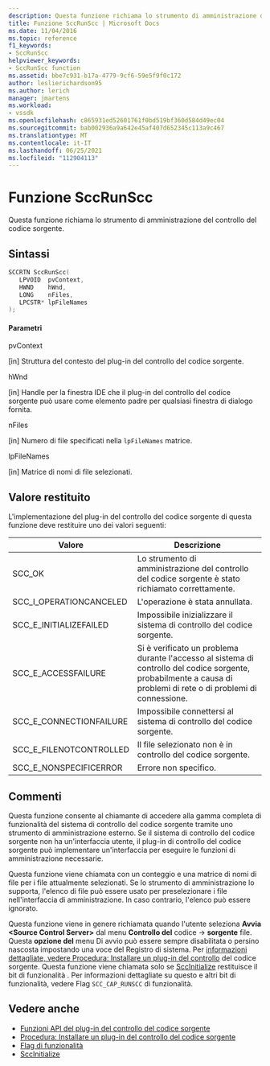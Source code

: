 ```yaml
---
description: Questa funzione richiama lo strumento di amministrazione del controllo del codice sorgente.
title: Funzione SccRunScc | Microsoft Docs
ms.date: 11/04/2016
ms.topic: reference
f1_keywords:
- SccRunScc
helpviewer_keywords:
- SccRunScc function
ms.assetid: bbe7c931-b17a-4779-9cf6-59e5f9f0c172
author: leslierichardson95
ms.author: lerich
manager: jmartens
ms.workload:
- vssdk
ms.openlocfilehash: c865931ed52601761f0bd519bf360d584d49ec04
ms.sourcegitcommit: bab002936a9a642e45af407d652345c113a9c467
ms.translationtype: MT
ms.contentlocale: it-IT
ms.lasthandoff: 06/25/2021
ms.locfileid: "112904113"
---
```

# <a name="sccrunscc-function"></a>Funzione SccRunScc
Questa funzione richiama lo strumento di amministrazione del controllo del codice sorgente.

## <a name="syntax"></a>Sintassi

```cpp
SCCRTN SccRunScc(
   LPVOID  pvContext,
   HWND    hWnd,
   LONG    nFiles,
   LPCSTR* lpFileNames
);
```

#### <a name="parameters"></a>Parametri
 pvContext

[in] Struttura del contesto del plug-in del controllo del codice sorgente.

 hWnd

[in] Handle per la finestra IDE che il plug-in del controllo del codice sorgente può usare come elemento padre per qualsiasi finestra di dialogo fornita.

 nFiles

[in] Numero di file specificati nella `lpFileNames` matrice.

 lpFileNames

[in] Matrice di nomi di file selezionati.

## <a name="return-value"></a>Valore restituito
 L'implementazione del plug-in del controllo del codice sorgente di questa funzione deve restituire uno dei valori seguenti:

|Valore|Descrizione|
|-----------|-----------------|
|SCC_OK|Lo strumento di amministrazione del controllo del codice sorgente è stato richiamato correttamente.|
|SCC_I_OPERATIONCANCELED|L'operazione è stata annullata.|
|SCC_E_INITIALIZEFAILED|Impossibile inizializzare il sistema di controllo del codice sorgente.|
|SCC_E_ACCESSFAILURE|Si è verificato un problema durante l'accesso al sistema di controllo del codice sorgente, probabilmente a causa di problemi di rete o di problemi di connessione.|
|SCC_E_CONNECTIONFAILURE|Impossibile connettersi al sistema di controllo del codice sorgente.|
|SCC_E_FILENOTCONTROLLED|Il file selezionato non è in controllo del codice sorgente.|
|SCC_E_NONSPECIFICERROR|Errore non specifico.|

## <a name="remarks"></a>Commenti
 Questa funzione consente al chiamante di accedere alla gamma completa di funzionalità del sistema di controllo del codice sorgente tramite uno strumento di amministrazione esterno. Se il sistema di controllo del codice sorgente non ha un'interfaccia utente, il plug-in di controllo del codice sorgente può implementare un'interfaccia per eseguire le funzioni di amministrazione necessarie.

 Questa funzione viene chiamata con un conteggio e una matrice di nomi di file per i file attualmente selezionati. Se lo strumento di amministrazione lo supporta, l'elenco di file può essere usato per preselezionare i file nell'interfaccia di amministrazione. In caso contrario, l'elenco può essere ignorato.

 Questa funzione viene in genere richiamata quando l'utente seleziona **Avvia \<Source Control Server>** dal menu **Controllo del** codice  ->  **sorgente** file. Questa **opzione del** menu Di avvio può essere sempre disabilitata o persino nascosta impostando una voce del Registro di sistema. Per [informazioni dettagliate, vedere Procedura: Installare un plug-in del controllo](../extensibility/internals/how-to-install-a-source-control-plug-in.md) del codice sorgente. Questa funzione viene chiamata solo se [SccInitialize](../extensibility/sccinitialize-function.md) restituisce il bit di funzionalità . Per informazioni dettagliate su questo e altri bit di funzionalità, vedere Flag `SCC_CAP_RUNSCC` [](../extensibility/capability-flags.md) di funzionalità.

## <a name="see-also"></a>Vedere anche
- [Funzioni API del plug-in del controllo del codice sorgente](../extensibility/source-control-plug-in-api-functions.md)
- [Procedura: Installare un plug-in del controllo del codice sorgente](../extensibility/internals/how-to-install-a-source-control-plug-in.md)
- [Flag di funzionalità](../extensibility/capability-flags.md)
- [SccInitialize](../extensibility/sccinitialize-function.md)
